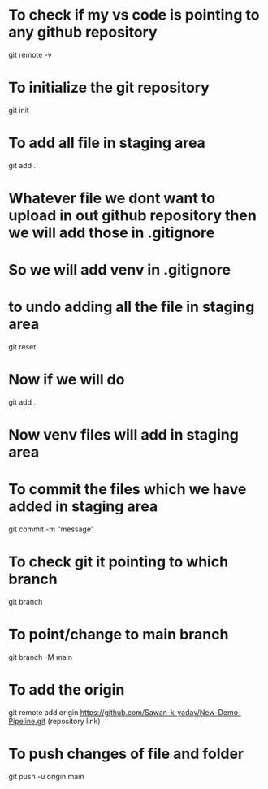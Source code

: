 
# To check if my vs code is pointing to any github repository
git remote -v

# To initialize the git repository
git init

# To add all file in staging area
git add . 

# Whatever file we dont want to upload in out github repository then we will add those in .gitignore
# So we will add venv in .gitignore

# to undo adding all the file in staging area
git reset

# Now if we will do
git add . 
# Now venv files will add in staging area

# To commit the files which we have added in staging area
git commit -m "message"

# To check git it pointing to which branch
git branch

# To point/change to main branch 
git branch -M main

# To add the origin
git remote add origin https://github.com/Sawan-k-yadav/New-Demo-Pipeline.git  (repository link)

# To push changes of file and folder
git push -u origin main
